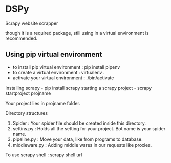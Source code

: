 # DSPy
Scrapy website scrapper

though it is a required package, still using in a virtual environment is recommended. 

## Using pip virtual environment
- to install pip virtual environment : pip install pipenv
- to create a virtual environment : virtualenv .
- activate your virtual environment : ./bin/activate

Installing scrapy - pip install scrapy
starting a scrapy project - scrapy startproject projname

Your project lies in projname folder.

Directory structures

1. Spider : Your spider file should be created inside this directory.
2. settins.py : Holds all the setting for your project. Bot name is your spider name.
3. pipeline.py : Move your data, like from programs to database.
4. middleware.py : Adding middle wares in our requests like proxies.

To use scrapy shell : scrapy shell url
